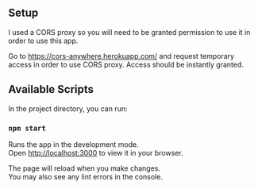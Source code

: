 ## Setup

I used a CORS proxy so you will need to be granted permission to use it in order to use this app.

Go to https://cors-anywhere.herokuapp.com/ and request temporary access in order to use CORS proxy. Access should be instantly granted.

## Available Scripts

In the project directory, you can run:

### `npm start`

Runs the app in the development mode.\
Open [http://localhost:3000](http://localhost:3000) to view it in your browser.

The page will reload when you make changes.\
You may also see any lint errors in the console.
